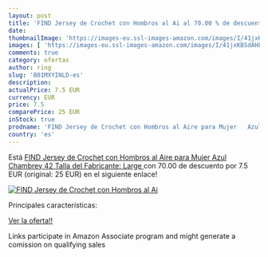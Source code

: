 ```yaml
---
layout: post
title: 'FIND Jersey de Crochet con Hombros al Ai al 70.00 % de descuento'
date: 
thumbnailImage: 'https://images-eu.ssl-images-amazon.com/images/I/41jxKBSdAHL._SL200_.jpg'
images: [ 'https://images-eu.ssl-images-amazon.com/images/I/41jxKBSdAHL._SL200_.jpg' ]
comments: true
category: ofertas
author: ring
slug: 'B01MXYINLD-es'
description:
actualPrice: 7.5 EUR
currency: EUR
price: 7.5
comparePrice: 25 EUR
inStock: true
prodname: 'FIND Jersey de Crochet con Hombros al Aire para Mujer   Azul  Chambrey   42  Talla del Fabricante: Large '
country: 'es'
---
```


Está [FIND Jersey de Crochet con Hombros al Aire para Mujer   Azul  Chambrey   42  Talla del Fabricante: Large ](https://www.amazon.es/dp/B01MXYINLD/?tag=tolees-21) con 70.00 de descuento por 7.5 EUR (original: 25 EUR) en el siguiente enlace!

[![FIND Jersey de Crochet con Hombros al Ai](https://images-eu.ssl-images-amazon.com/images/I/41jxKBSdAHL._SL200_.jpg)](https://www.amazon.es/dp/B01MXYINLD/?tag=tolees-21)

Principales características:


[Ver la oferta!!](https://www.amazon.es/dp/B01MXYINLD/?tag=tolees-21)

Links participate in Amazon Associate program and might generate a comission on qualifying sales



